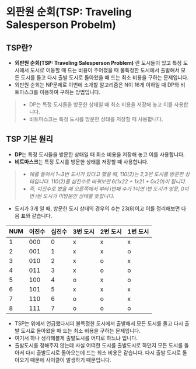 # 외판원 순회(TSP: Traveling Salesperson Probelm)

## TSP란?
- **외판원 순회(TSP: Traveling Salesperson Problem)** 란 도시들이 있고 특정 도시에서 도시로 이동할 때 드는 비용이 주어졌을 때 불특정한 도시에서 출발해서 모든 도시를 돌고 다시 출발 도시로 돌아왔을 때 드는 최소 비용을 구하는 문제입니다.
- 외판원 순회는 NP문제로 이번에 소개할 알고리즘은 N이 16개 이하일 때 DP와 비트마스크를 이용하여 구하는 방법입니다.
> * DP는 특정 도시들을 방문한 상태일 때 최소 비용을 저장해 놓고 이를 사용합니다.
> * 비트마스크는 특정 도시를 방문한 상태를 저장할 때 사용합니다.

## TSP 기본 원리
- **DP**는 특정 도시들을 방문한 상태일 때 최소 비용을 저장해 놓고 이를 사용합니다.
- **비트마스크**는 특정 도시를 방문한 상태를 저장할 때 사용합니다.

> - *예를 들어서 1~3번 도시가 있다고 했을 때, 110(2)는 2,3번 도시를 방문한 상태입니다. 110(2)를 십진수로 바꿔보면 6(1x22 + 1x21 + 0x20)이 됩니다.*
> - *즉, 이진수로 봤을 때 오른쪽에서 부터 i번째 수가 1이면 i번 도시가 방문, 0이면 i번 도시가 미방문인 상태를 뜻합니다.*

- 도시가 3개 일 때, 방문한 도시 상태의 경우의 수는 23(8)이고 이를 정리해보면 다음 표와 같습니다. 

|NUM|이진수|십진수|3번 도시|2번 도시|1번 도시|
|---|------|-----|-------|--------|-------|
|1  |000   |0    |x      |x       |x      |
|2  |001   |1    |x      |x       |o      |
|3  |010   |2    |x      |o       |x      |
|4  |011   |3    |x      |o       |o      |
|5  |100   |4    |o      |x       |o      |
|6  |101   |5    |x      |x       |x      |
|7  |110   |6    |o      |o       |x      |
|8  |111   |7    |o      |o       |o      |


- TSP는 위에서 언급했다시피 불특정한 도시에서 출발해서 모든 도시를 돌고 다시 출발 도시로 돌아왔을 때 드는 최소 비용을 구하는 문제입니다.
- 여기서 하나 생각해볼게 출발도시를 어디로 하느냐 입니다.
- 출발도시를 정해주지 않는데 사실 어떠한 도시를 출발도시로 하던지 모든 도시를 돌아서 다시 출발도시로 돌아오는데 드는 최소 비용은 같습니다. 다시 출발 도시로 돌아오기 때문에 사이클이 발생하기 때문입니다.



